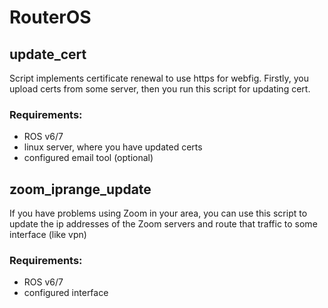 # RouterOS

## update_cert
Script implements certificate renewal to use https for webfig.
Firstly, you upload certs from some server, then you run this script for updating cert.

### Requirements:
- ROS v6/7
- linux server, where you have updated certs
- configured email tool (optional)


## zoom_iprange_update
If you have problems using Zoom in your area, you can use this script to update the ip addresses of the Zoom servers and route that traffic to some interface (like vpn)

### Requirements:
- ROS v6/7
- configured interface
